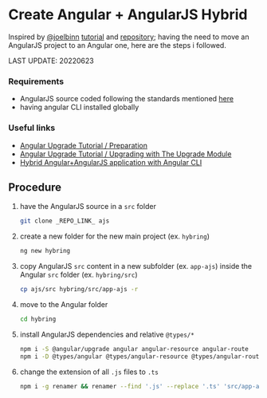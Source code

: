 # Create Angular + AngularJS Hybrid
Inspired by [@joelbinn](https://github.com/joelbinn) [tutorial](https://joelbinn.gitbooks.io/hybrid-angular-angularjs-application-with-angular/content/) and [repository](https://github.com/joelbinn/angular-phonecat-hybrid); having the need to move an AngularJS project to an Angular one, here are the steps i followed.

LAST UPDATE: 20220623

### Requirements
- AngularJS source coded following the standards mentioned [here](https://angular.io/docs/ts/latest/guide/upgrade.html#preparation)
- having angular CLI installed globally

### Useful links
- [Angular Upgrade Tutorial / Preparation](https://angular.io/docs/ts/latest/guide/upgrade.html#preparation)
- [Angular Upgrade Tutorial / Upgrading with The Upgrade Module](https://angular.io/docs/ts/latest/guide/upgrade.html#upgrading-with-the-upgrade-module)
- [Hybrid Angular+AngularJS application with Angular CLI](https://joelbinn.gitbooks.io/hybrid-angular-angularjs-application-with-angular/content/)

## Procedure
1. have the AngularJS source in a `src` folder
   ```bash
   git clone _REPO_LINK_ ajs
   ```
2. create a new folder for the new main project (ex. `hybring`)
   ```bash
   ng new hybring
   ```
3. copy AngularJS `src` content in a new subfolder (ex. `app-ajs`) inside the Angular `src` folder (ex. `hybring/src`)
   ```bash
   cp ajs/src hybring/src/app-ajs -r
   ```
4. move to the Angular folder
   ```bash
   cd hybring
   ```
5. install AngularJS dependencies and relative `@types/*`
   ```bash
   npm i -S @angular/upgrade angular angular-resource angular-route
   npm i -D @types/angular @types/angular-resource @types/angular-route
   ```

6. change the extension of all `.js` files to `.ts`
   ```bash
   npm i -g renamer && renamer --find '.js' --replace '.ts' 'src/app-ajs/**/*.js'
   ```
